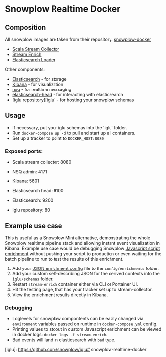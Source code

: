 # Snowplow Realtime Docker

## Composition

All snowplow images are taken from their repository: [snowplow-docker][snowplow-docker]
- [Scala Stream Collector][ssc]
- [Stream Enrich][se]
- [Elasticsearch Loader][es]

Other components:

- [Elasticsearch][elasticsearch] - for storage
- [Kibana][kibana] - for visualization
- [nsq][nsq] - for realtime messaging
- [elasticsearch-head][head] - for interacting with elasticsearch
- [iglu repository][iglu] - for hosting your snowplow schemas

## Usage

- If necessary, put your iglu schemas  into the 'iglu' folder.
- Run ```docker-compose up -d``` to pull and start up all containers.
- Set up a tracker to point to ```DOCKER_HOST:8080```

### Exposed ports:

- Scala stream collector: 8080

- NSQ admin: 4171

- Kibana: 5601

- Elasticsearch head: 9100

- Elasticsearch: 9200

- Iglu repository: 80

## Example use case

This is useful as a Snowplow Mini alternative, demonstrating the whole Snowplow realtime pipeline stack and allowing instant event visualization in Kibana. Example use case would be debugging Snowplow [Javascript script enrichment][js-enrich] without pushing your script to production or even waiting for the batch pipeline to run to test the results of this enrichment.

1. Add your [JSON enrichment config][js-config] file to the ```config/enrichments``` folder.
2. Add your custom self-describing JSON for the derived contexts into the ```iglu/schemas``` folder.
3. Restart ```stream-enrich``` container either via CLI or Portainer UI.
4. Hit the testing page, that has your tracker set up to stream-collector.
5. View the enrichment results directly in Kibana.

### Debugging

- Loglevels for snowplow compontents can be easily changed via ```environment``` variables passed on runtime in ```docker-compose.yml``` config.
- Printing values to stdout in custom Javascript enrichment can be viewed in docker logs: ```docker logs -f stream-enrich```. 
- Bad events will land in elasticsearch with ```bad``` type. 

[snowplow-docker]: https://github.com/snowplow/snowplow-docker
[js-enrich]: https://github.com/snowplow/snowplow/wiki/JavaScript-script-enrichment
[js-config]: https://github.com/snowplow/snowplow/wiki/JavaScript-script-enrichment#json-configuration-file
[ssc]: https://github.com/snowplow/snowplow/tree/master/2-collectors/scala-stream-collector
[se]: https://github.com/snowplow/snowplow/tree/master/3-enrich/stream-enrich
[es]: https://github.com/snowplow/snowplow-elasticsearch-loader/
[elasticsearch]: https://www.elastic.co/products/elasticsearch
[kibana]: https://www.elastic.co/products/kibana
[nsq]: http://nsq.io/
[head]: https://mobz.github.io/elasticsearch-head/
[iglu]: https://github.com/snowplow/iglu# snowplow-realtime-docker
